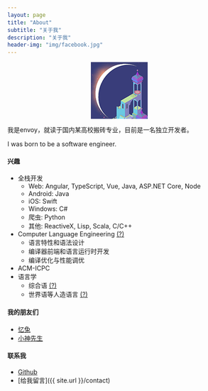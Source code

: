 ```yaml
---
layout: page
title: "About"
subtitle: "关于我"
description: "关于我"
header-img: "img/facebook.jpg"
---
```



<center>
    <p><img src="/img/envoy.png" align="center"></p>
</center>

我是envoy，就读于国内某高校搬砖专业，目前是一名独立开发者。

I was born to be a software engineer.

#### 兴趣

- 全栈开发
    - Web: Angular, TypeScript, Vue, Java, ASP.NET Core, Node
    - Android: Java
    - iOS: Swift
    - Windows: C#
    - 爬虫: Python
    - 其他: ReactiveX, Lisp, Scala, C/C++
- Computer Language Engineering [(?)](https://ocw.mit.edu/courses/electrical-engineering-and-computer-science/6-035-computer-language-engineering-spring-2010/)
    - 语言特性和语法设计
    - 编译器前端和语言运行时开发
    - 编译优化与性能调优
- ACM-ICPC
- 语言学
    - 综合语 [(?)](https://steemit.com/cn/@bring/3hnmsf)
    - 世界语等人造语言 [(?)](https://zhuanlan.zhihu.com/p/21963970)


#### 我的朋友们

- [忆兔](http://yirabbit.me)
- [小神先生](http://alienx.cn)


#### 联系我

- [Github](https://github.com/lonelyenvoy)
- [给我留言]({{ site.url }}/contact)

